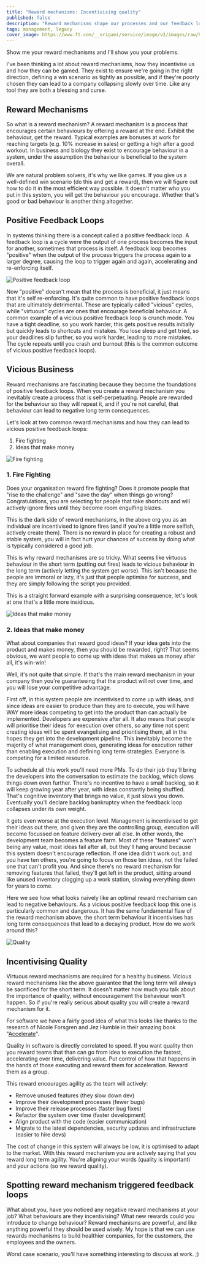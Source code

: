 ```yaml
---
title: "Reward mechanisms: Incentivising quality"
published: false
description: "Reward mechanisms shape our processes and our feedback loops, how can we use them to encourage quality?"
tags: management, legacy
cover_image: https://www.ft.com/__origami/service/image/v2/images/raw/http%3A%2F%2Fcom.ft.imagepublish.upp-prod-us.s3.amazonaws.com%2F0d0d9828-ff08-11e9-a530-16c6c29e70ca?fit=scale-down&source=next&width=700
---
```


Show me your reward mechanisms and I'll show you your problems.

I've been thinking a lot about reward mechanisms, how they incentivise us and how they can be gamed. They exist to ensure we're going in the right direction, defining a win scenario as tightly as possible, and if they're poorly chosen they can lead to a company collapsing slowly over time. Like any tool they are both a blessing and curse.

## Reward Mechanisms
So what is a reward mechanism? A reward mechanism is a process that encourages certain behaviours by offering a reward at the end. Exhibit the behaviour, get the reward. Typical examples are bonuses at work for reaching targets (e.g. 10% increase in sales) or getting a high after a good workout. In business and biology they exist to encourage behaviour in a system, under the assumption the behaviour is beneficial to the system overall.

We are natural problem solvers, it's why we like games. If you give us a well-defined win scenario (do this and get a reward), then we will figure out how to do it in the most efficient way possible. It doesn't matter who you put in this system, you will get the behaviour you encourage. Whether that's good or bad behaviour is another thing altogether.

## Positive Feedback Loops
In systems thinking there is a concept called a positive feedback loop. A feedback loop is a cycle were the output of one process becomes the input for another, sometimes that process is itself. A feedback loop becomes "positive" when the output of the process triggers the process again to a larger degree, causing the loop to trigger again and again, accelerating and re-enforcing itself.

![Positive feedback loop](https://www.economicshelp.org/wp-content/uploads/2016/12/positive-feedback-loop-house-prices.jpg)

Now "positive" doesn't mean that the process is beneficial, it just means that it's self re-enforcing. It's quite common to have positive feedback loops that are ultimately detrimental. These are typically called "vicious" cycles, while "virtuous" cycles are ones that encourage beneficial behaviour. A common example of a vicious positive feedback loop is crunch mode. You have a tight deadline, so you work harder, this gets positive results initially but quickly leads to shortcuts and mistakes. You lose sleep and get tried, so your deadlines slip further, so you work harder, leading to more mistakes. The cycle repeats until you crash and burnout (this is the common outcome of vicious positive feedback loops).

## Vicious Business
Reward mechanisms are fascinating because they become the foundations of positive feedback loops. When you create a reward mechanism you inevitably create a process that is self-perpetuating. People are rewarded for the behaviour so they will repeat it, and if you're not careful, that behaviour can lead to negative long term consequences.

Let's look at two common reward mechanisms and how they can lead to vicious positive feedback loops:
1. Fire fighting
2. Ideas that make money

![Fire fighting](https://static01.nyt.com/images/2016/08/05/us/05onfire1_xp/05onfire1_xp-articleLarge-v2.jpg?quality=75&auto=webp&disable=upscale)

### 1. Fire Fighting
Does your organisation reward fire fighting? Does it promote people that "rise to the challenge" and "save the day" when things go wrong? Congratulations, you are selecting for people that take shortcuts and will actively ignore fires until they become room engulfing blazes.

This is the dark side of reward mechanisms, in the above org you as an individual are incentivised to ignore fires (and if you're a little more selfish, actively create them). There is no reward in place for creating a robust and stable system, you will in fact hurt your chances of success by doing what is typically considered a good job.

This is why reward mechanisms are so tricky. What seems like virtuous behaviour in the short term (putting out fires) leads to vicious behaviour in the long term (actively letting the system get worse). This isn't because the people are immoral or lazy, it's just that people optimise for success, and they are simply following the script you provided.

This is a straight forward example with a surprising consequence, let's look at one that's a little more insidious.

![Ideas that make money](/images/idea-to-money-png)

### 2. Ideas that make money
What about companies that reward good ideas? If your idea gets into the product and makes money, then you should be rewarded, right? That seems obvious, we want people to come up with ideas that makes us money after all, it's win-win!

Well, it's not quite that simple. If that's the main reward mechanism in your company then you're guaranteeing that the product will rot over time, and you will lose your competitive advantage.

First off, in this system people are incentivised to come up with ideas, and since ideas are easier to produce than they are to execute, you will have WAY more ideas competing to get into the product than can actually be implemented. Developers are expensive after all. It also means that people will prioritise their ideas for execution over others, so any time not spent creating ideas will be spent evangelising and prioritising them, all in the hopes they get into the development pipeline. This inevitably become the majority of what management does, generating ideas for execution rather than enabling execution and defining long term strategies. Everyone is competing for a limited resource.

To schedule all this work you'll need more PMs. To do their job they'll bring the developers into the conversation to estimate the backlog, which slows things down even further. There's no incentive to have a small backlog, so it will keep growing year after year, with ideas constantly being shuffled. That's cognitive inventory that brings no value, it just slows you down. Eventually you'll declare backlog bankruptcy when the feedback loop collapses under its own weight.

It gets even worse at the execution level. Management is incentivised to get their ideas out there, and given they are the controlling group, execution will become focussed on feature delivery over all else. In other words, the development team becomes a feature farm. Most of these "features" won't being any value, most ideas fail after all, but they'll hang around because this system doesn't encourage reflection. If one idea didn't work out, and you have ten others, you're going to focus on those ten ideas, not the failed one that can't profit you. And since there's no reward mechanism for removing features that failed, they'll get left in the product, sitting around like unused inventory clogging up a work station, slowing everything down for years to come.

Here we see how what looks naively like an optimal reward mechanism can lead to negative behaviours. As a vicious positive feedback loop this one is particularly common and dangerous. It has the same fundamental flaw of the reward mechanism above, the short term behaviour it incentivises has long term consequences that lead to a decaying product. How do we work around this?

![Quality](https://lh3.googleusercontent.com/proxy/wGdhryet_idHuaivRX0rBiJK20QtaiL8F_yqf2Y3lb4RIE-JE4BReSTYy7yVn4k7LOWWt1j5GDcDFHXKwgpQzj_Xl2WCjnBgy-pUNS6_)


## Incentivising Quality
Virtuous reward mechanisms are required for a healthy business. Vicious reward mechanisms like the above guarantee that the long term will always be sacrificed for the short term. It doesn't matter how much you talk about the importance of quality, without encouragement the behaviour won't happen. So if you're really serious about quality you will create a reward mechanism for it.

For software we have a fairly good idea of what this looks like thanks to the research of Nicole Forsgren and Jez Humble in their amazing book "[Accelerate](https://www.goodreads.com/book/show/35747076-accelerate)".

Quality in software is directly correlated to speed. If you want quality then you reward teams that than can go from idea to execution the fastest, accelerating over time, delivering value. Put control of how that happens in the hands of those executing and reward them for acceleration. Reward them as a group.

This reward encourages agility as the team will actively:
- Remove unused features (they slow down dev)
- Improve their development processes (fewer bugs)
- Improve their release processes (faster bug fixes)
- Refactor the system over time (faster development)
- Align product with the code (easier communication)
- Migrate to the latest dependencies, security updates and infrastructure (easier to hire devs)

The cost of change in this system will always be low, it is optimised to adapt to the market. With this reward mechanism you are actively saying that you reward long term agility. You're aligning your words (quality is important) and your actions (so we reward quality).

## Spotting reward mechanism triggered feedback loops
What about you, have you noticed any negative reward mechanisms at your job? What behaviours are they incentivising? What new rewards could you introduce to change behaviour? Reward mechanisms are powerful, and like anything powerful they should be used wisely. My hope is that we can use rewards mechanisms to build healthier companies, for the customers, the employees and the owners.

Worst case scenario, you'll have something interesting to discuss at work. ;)